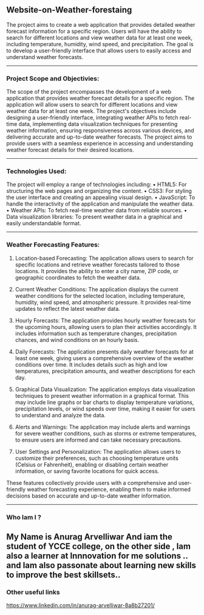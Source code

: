 ## Website-on-Weather-forestaing
The project aims to create a web application that provides detailed weather forecast information for a specific region. Users will have the ability to search for different locations and view weather data for at least one week, including temperature, humidity, wind speed, and precipitation. The goal is to develop a user-friendly interface that allows users to easily access and understand weather forecasts.

---
### Project Scope and Objectivies:
The scope of the project encompasses the development of a web application that provides weather forecast details for a specific region. The application will allow users to search for different locations and view weather data for at least one week. The project's objectives include designing a user-friendly interface, integrating weather APIs to fetch real-time data, implementing data visualization techniques for presenting weather information, ensuring responsiveness across various devices, and delivering accurate and up-to-date weather forecasts. The project aims to provide users with a seamless experience in accessing and understanding weather forecast details for their desired locations.

---
### Technologies Used:
The project will employ a range of technologies including:
•	HTML5: For structuring the web pages and organizing the content.
•	CSS3: For styling the user interface and creating an appealing visual design.
•	JavaScript: To handle the interactivity of the application and manipulate the weather data.
•	Weather APIs: To fetch real-time weather data from reliable sources.
•	Data visualization libraries: To present weather data in a graphical and easily understandable format.

----
### Weather Forecasting Features:
1.	Location-based Forecasting: The application allows users to search for specific locations and retrieve weather forecasts tailored to those locations. It provides the ability to enter a city name, ZIP code, or geographic coordinates to fetch the weather data.

2.	Current Weather Conditions: The application displays the current weather conditions for the selected location, including temperature, humidity, wind speed, and atmospheric pressure. It provides real-time updates to reflect the latest weather data.

3.	Hourly Forecasts: The application provides hourly weather forecasts for the upcoming hours, allowing users to plan their activities accordingly. It includes information such as temperature changes, precipitation chances, and wind conditions on an hourly basis.

4.	Daily Forecasts: The application presents daily weather forecasts for at least one week, giving users a comprehensive overview of the weather conditions over time. It includes details such as high and low temperatures, precipitation amounts, and weather descriptions for each day.

5.	Graphical Data Visualization: The application employs data visualization techniques to present weather information in a graphical format. This may include line graphs or bar charts to display temperature variations, precipitation levels, or wind speeds over time, making it easier for users to understand and analyze the data.

6.	Alerts and Warnings: The application may include alerts and warnings for severe weather conditions, such as storms or extreme temperatures, to ensure users are informed and can take necessary precautions.

7.	User Settings and Personalization: The application allows users to customize their preferences, such as choosing temperature units (Celsius or Fahrenheit), enabling or disabling certain weather information, or saving favorite locations for quick access.

These features collectively provide users with a comprehensive and user-friendly weather forecasting experience, enabling them to make informed decisions based on accurate and up-to-date weather information.

------
### Who Iam I ?
 
 My Name is Anurag Arvelliwar And iam the student of YCCE college, on the other side , Iam also a learner at Innnovation for me solutions ..
 and Iam also passonate about learning new skills to improve the best skillsets..
-----
 ### Other useful links
https://www.linkedin.com/in/anurag-arvelliwar-8a8b27201/
